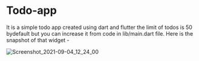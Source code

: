 # Todo-app
It is a simple todo app created using dart and flutter the limit of todos is 50 bydefault but you can increase it from code in lib/main.dart file. Here is the snapshot of that widget -

![Screenshot_2021-09-04_12_24_00](https://user-images.githubusercontent.com/77527865/132086073-593ed81e-5620-478f-bcdf-d38870b371fd.png)
